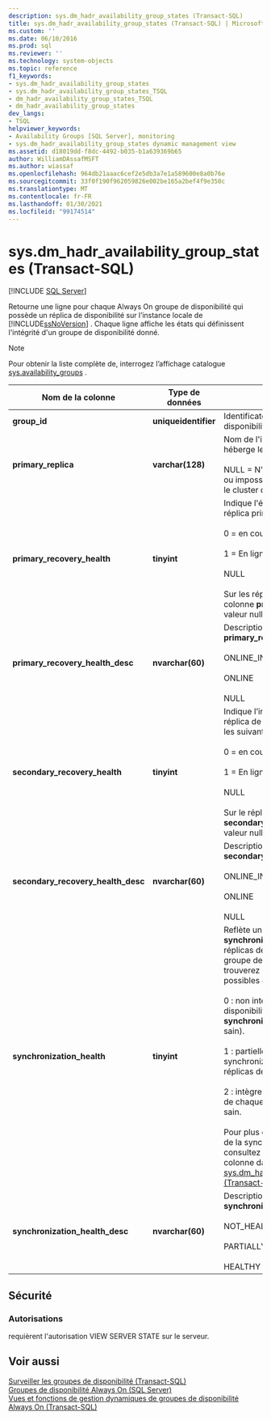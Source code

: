 ```yaml
---
description: sys.dm_hadr_availability_group_states (Transact-SQL)
title: sys.dm_hadr_availability_group_states (Transact-SQL) | Microsoft Docs
ms.custom: ''
ms.date: 06/10/2016
ms.prod: sql
ms.reviewer: ''
ms.technology: system-objects
ms.topic: reference
f1_keywords:
- sys.dm_hadr_availability_group_states
- sys.dm_hadr_availability_group_states_TSQL
- dm_hadr_availability_group_states_TSQL
- dm_hadr_availability_group_states
dev_langs:
- TSQL
helpviewer_keywords:
- Availability Groups [SQL Server], monitoring
- sys.dm_hadr_availability_group_states dynamic management view
ms.assetid: d18019dd-f8dc-4492-b035-b1a639369b65
author: WilliamDAssafMSFT
ms.author: wiassaf
ms.openlocfilehash: 964db21aaac6cef2e5db3a7e1a589600e8a0b76e
ms.sourcegitcommit: 33f0f190f962059826e002be165a2bef4f9e350c
ms.translationtype: MT
ms.contentlocale: fr-FR
ms.lasthandoff: 01/30/2021
ms.locfileid: "99174514"
---
```

# <a name="sysdm_hadr_availability_group_states-transact-sql"></a>sys.dm_hadr_availability_group_states (Transact-SQL)
[!INCLUDE [SQL Server](../../includes/applies-to-version/sqlserver.md)]

  Retourne une ligne pour chaque Always On groupe de disponibilité qui possède un réplica de disponibilité sur l’instance locale de [!INCLUDE[ssNoVersion](../../includes/ssnoversion-md.md)] . Chaque ligne affiche les états qui définissent l'intégrité d'un groupe de disponibilité donné.  
  
> [!NOTE]  
>  Pour obtenir la liste complète de, interrogez l’affichage catalogue [sys.availability_groups](../../relational-databases/system-catalog-views/sys-availability-groups-transact-sql.md) .  
  
|Nom de la colonne|Type de données|Description|  
|-----------------|---------------|-----------------|  
|**group_id**|**uniqueidentifier**|Identificateur unique du groupe de disponibilité.|  
|**primary_replica**|**varchar(128)**|Nom de l'instance de serveur qui héberge le réplica principal actuel.<br /><br /> NULL = N'est pas le réplica principal ou impossible de communiquer avec le cluster de basculement WSFC.|  
|**primary_recovery_health**|**tinyint**|Indique l'état de récupération du réplica principal, un des suivants :<br /><br /> 0 = en cours<br /><br /> 1 = En ligne<br /><br /> NULL<br /><br /> Sur les réplicas secondaires, la colonne **primary_recovery_health** a la valeur null.|  
|**primary_recovery_health_desc**|**nvarchar(60)**|Description de **primary_replica_health**, parmi :<br /><br /> ONLINE_IN_PROGRESS<br /><br /> ONLINE<br /><br /> NULL|  
|**secondary_recovery_health**|**tinyint**|Indique l’intégrité de récupération d’un réplica de réplica secondaire, parmi les suivants :<br /><br /> 0 = en cours<br /><br /> 1 = En ligne<br /><br /> NULL<br /><br /> Sur le réplica principal, la colonne **secondary_recovery_health** a la valeur null.|  
|**secondary_recovery_health_desc**|**nvarchar(60)**|Description de **secondary_recovery_health**, parmi :<br /><br /> ONLINE_IN_PROGRESS<br /><br /> ONLINE<br /><br /> NULL|  
|**synchronization_health**|**tinyint**|Reflète un cumul de la **synchronization_health** de tous les réplicas de disponibilité dans le groupe de disponibilité. Vous trouverez ci-dessous les valeurs possibles et leurs descriptions.<br /><br /> 0 : non intègre. Aucun des réplicas de disponibilité n’a un **synchronization_health** sain (2 = sain).<br /><br /> 1 : partiellement sain. L'état de synchronization de certains des réplicas de disponibilité est sain.<br /><br /> 2 : intègre. L'état de synchronization de chaque réplica de disponibilité est sain.<br /><br /> Pour plus d’informations sur l’intégrité de la synchronisation des réplicas, consultez la **synchronization_health** colonne dans [sys.dm_hadr_availability_replica_states &#40;Transact-SQL&#41;](../../relational-databases/system-dynamic-management-views/sys-dm-hadr-availability-replica-states-transact-sql.md).|  
|**synchronization_health_desc**|**nvarchar(60)**|Description de **synchronization_health**, parmi :<br /><br /> NOT_HEALTHY<br /><br /> PARTIALLY_HEALTHY<br /><br /> HEALTHY|  
  
## <a name="security"></a>Sécurité  
  
### <a name="permissions"></a>Autorisations  
 requièrent l'autorisation VIEW SERVER STATE sur le serveur.  
  
## <a name="see-also"></a>Voir aussi  
 [Surveiller les groupes de disponibilité &#40;Transact-SQL&#41;](../../database-engine/availability-groups/windows/monitor-availability-groups-transact-sql.md)   
 [Groupes de disponibilité Always On &#40;SQL Server&#41;](../../database-engine/availability-groups/windows/always-on-availability-groups-sql-server.md)   
 [Vues et fonctions de gestion dynamiques de groupes de disponibilité Always On &#40;Transact-SQL&#41;](../../relational-databases/system-dynamic-management-views/always-on-availability-groups-dynamic-management-views-functions.md)  
  
  

